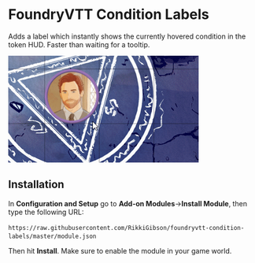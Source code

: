# FoundryVTT Condition Labels

Adds a label which instantly shows the currently hovered condition in the token HUD. Faster than waiting for a tooltip.

![demo](demo.gif)

## Installation

In **Configuration and Setup** go to **Add-on Modules**->**Install Module**, then type the following URL:

`https://raw.githubusercontent.com/RikkiGibson/foundryvtt-condition-labels/master/module.json`

Then hit **Install**. Make sure to enable the module in your game world.
